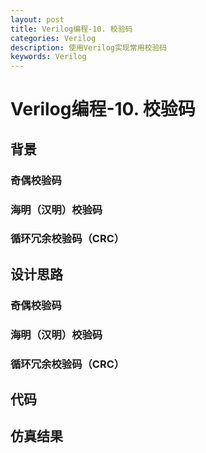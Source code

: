 ```yaml
---
layout: post
title: Verilog编程-10. 校验码
categories: Verilog
description: 使用Verilog实现常用校验码
keywords: Verilog
---
```


# Verilog编程-10. 校验码

## 背景
### 奇偶校验码
### 海明（汉明）校验码
### 循环冗余校验码（CRC）

## 设计思路
### 奇偶校验码
### 海明（汉明）校验码
### 循环冗余校验码（CRC）

## 代码

## 仿真结果